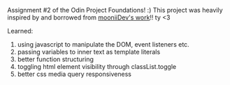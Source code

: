 Assignment #2 of the Odin Project Foundations! :)
This project was heavily inspired by and borrowed from [mooniiDev's work](https://github.com/mooniiDev/rock-paper-scissors-game)!! ty <3

Learned:
1. using javascript to manipulate the DOM, event listeners etc. 
2. passing variables to inner text as template literals
3. better function structuring
4. toggling html element visibility through classList.toggle
5. better css media query responsiveness
